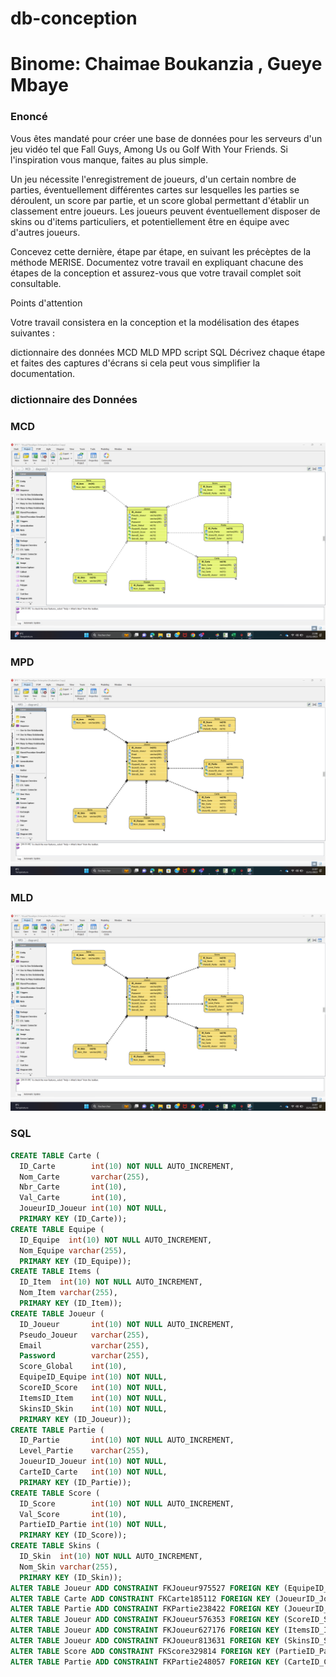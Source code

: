 # db-conception

# Binome: Chaimae Boukanzia , Gueye Mbaye

### Enoncé
Vous êtes mandaté pour créer une base de données pour les serveurs d'un jeu vidéo tel que Fall Guys, Among Us ou Golf With Your Friends. Si l'inspiration vous manque, faites au plus simple.

Un jeu nécessite l'enregistrement de joueurs, d'un certain nombre de parties, éventuellement différentes cartes sur lesquelles les parties se déroulent, un score par partie, et un score global permettant d'établir un classement entre joueurs. Les joueurs peuvent éventuellement disposer de skins ou d'items particuliers, et potentiellement être en équipe avec d'autres joueurs.

Concevez cette dernière, étape par étape, en suivant les précèptes de la méthode MERISE. Documentez votre travail en expliquant chacune des étapes de la conception et assurez-vous que votre travail complet soit consultable.

Points d'attention

Votre travail consistera en la conception et la modélisation des étapes suivantes :

dictionnaire des données
MCD
MLD
MPD
script SQL
Décrivez chaque étape et faites des captures d'écrans si cela peut vous simplifier la documentation.

### dictionnaire des Données
### MCD 
![](MCD.png)

### MPD 
![](MLD.png)

### MLD 
![](MLD.png)

### SQL

```SQL
CREATE TABLE Carte (
  ID_Carte        int(10) NOT NULL AUTO_INCREMENT, 
  Nom_Carte       varchar(255), 
  Nbr_Carte       int(10), 
  Val_Carte       int(10), 
  JoueurID_Joueur int(10) NOT NULL, 
  PRIMARY KEY (ID_Carte));
CREATE TABLE Equipe (
  ID_Equipe  int(10) NOT NULL AUTO_INCREMENT, 
  Nom_Equipe varchar(255), 
  PRIMARY KEY (ID_Equipe));
CREATE TABLE Items (
  ID_Item  int(10) NOT NULL AUTO_INCREMENT, 
  Nom_Item varchar(255), 
  PRIMARY KEY (ID_Item));
CREATE TABLE Joueur (
  ID_Joueur       int(10) NOT NULL AUTO_INCREMENT, 
  Pseudo_Joueur   varchar(255), 
  Email           varchar(255), 
  Password        varchar(255), 
  Score_Global    int(10), 
  EquipeID_Equipe int(10) NOT NULL, 
  ScoreID_Score   int(10) NOT NULL, 
  ItemsID_Item    int(10) NOT NULL, 
  SkinsID_Skin    int(10) NOT NULL, 
  PRIMARY KEY (ID_Joueur));
CREATE TABLE Partie (
  ID_Partie       int(10) NOT NULL AUTO_INCREMENT, 
  Level_Partie    varchar(255), 
  JoueurID_Joueur int(10) NOT NULL, 
  CarteID_Carte   int(10) NOT NULL, 
  PRIMARY KEY (ID_Partie));
CREATE TABLE Score (
  ID_Score        int(10) NOT NULL AUTO_INCREMENT, 
  Val_Score       int(10), 
  PartieID_Partie int(10) NOT NULL, 
  PRIMARY KEY (ID_Score));
CREATE TABLE Skins (
  ID_Skin  int(10) NOT NULL AUTO_INCREMENT, 
  Nom_Skin varchar(255), 
  PRIMARY KEY (ID_Skin));
ALTER TABLE Joueur ADD CONSTRAINT FKJoueur975527 FOREIGN KEY (EquipeID_Equipe) REFERENCES Equipe (ID_Equipe);
ALTER TABLE Carte ADD CONSTRAINT FKCarte185112 FOREIGN KEY (JoueurID_Joueur) REFERENCES Joueur (ID_Joueur);
ALTER TABLE Partie ADD CONSTRAINT FKPartie238422 FOREIGN KEY (JoueurID_Joueur) REFERENCES Joueur (ID_Joueur);
ALTER TABLE Joueur ADD CONSTRAINT FKJoueur576353 FOREIGN KEY (ScoreID_Score) REFERENCES Score (ID_Score);
ALTER TABLE Joueur ADD CONSTRAINT FKJoueur627176 FOREIGN KEY (ItemsID_Item) REFERENCES Items (ID_Item);
ALTER TABLE Joueur ADD CONSTRAINT FKJoueur813631 FOREIGN KEY (SkinsID_Skin) REFERENCES Skins (ID_Skin);
ALTER TABLE Score ADD CONSTRAINT FKScore329814 FOREIGN KEY (PartieID_Partie) REFERENCES Partie (ID_Partie);
ALTER TABLE Partie ADD CONSTRAINT FKPartie248057 FOREIGN KEY (CarteID_Carte) REFERENCES Carte (ID_Carte);

```

